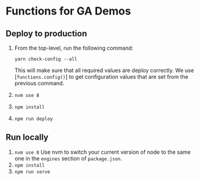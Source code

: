 # Functions for GA Demos

## Deploy to production

1. From the top-level, run the following command:

   ```
   yarn check-config --all
   ```

   This will make sure that all required values are deploy correctly. We use
   [`functions.config()`] to get configuration values that are set from the
   previous command.

1. `nvm use 8`
1. `npm install`
1. `npm run deploy`

[functions.config()]: https://firebase.google.com/docs/functions/config-env#access_environment_configuration_in_a_function

## Run locally

1. `nvm use 8`
   Use nvm to switch your current version of node to the same one in the
   `engines` section of `package.json`.
1. `npm install`
1. `npm run serve`
